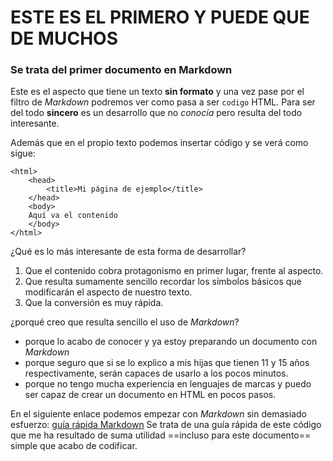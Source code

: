 # ESTE ES EL PRIMERO Y PUEDE QUE DE MUCHOS
### Se trata del primer documento en Markdown

Este es el aspecto que tiene un texto **sin formato** y una vez pase por el filtro de *Markdown* 
podremos ver como pasa a ser `codigo` HTML. 
Para ser del todo **sincero** es un desarrollo que no *conocía* pero resulta del todo interesante.

Además que en el propio texto podemos insertar código y se verá como sigue: 

```
<html>
	<head>
		<title>Mi página de ejemplo</title>
	</head>
	<body>
	Aquí va el contenido
	</body>
</html>
``` 

¿Qué es lo más interesante de esta forma de desarrollar?
1. Que el contenido cobra protagonismo en primer lugar, frente al aspecto.
2. Que resulta sumamente sencillo recordar los símbolos básicos que modificarán el aspecto de nuestro texto.
3. Que la conversión es muy rápida.

¿porqué creo que resulta sencillo el uso de *Markdown*?
- porque lo acabo de conocer y ya estoy preparando un documento con *Markdown*
- porque seguro que si se lo explico a mis hijas que tienen 11 y 15 años respectivamente, serán capaces de usarlo a los pocos minutos.
- porque no tengo mucha experiencia en lenguajes de marcas y puedo ser capaz de crear un documento en HTML en pocos pasos.

En el siguiente enlace podemos empezar con *Markdown* sin demasiado esfuerzo: [guía rápida Markdown](https://www.markdownguide.org/cheat-sheet/)
Se trata de una guía rápida de este código que me ha resultado de suma utilidad ==incluso para este documento== simple que acabo de codificar.

